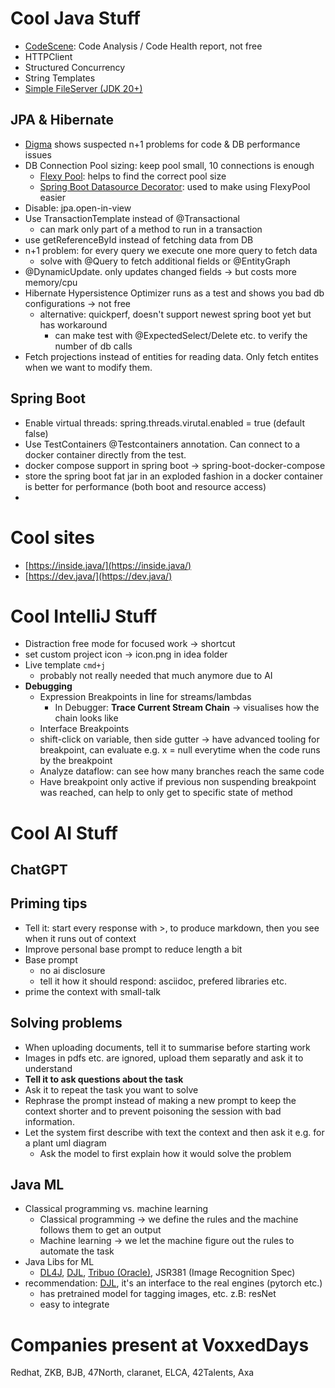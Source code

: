 # Cool Java Stuff

* [CodeScene](https://codescene.com/): Code Analysis / Code Health report, not free
* HTTPClient
* Structured Concurrency
* String Templates
* [Simple FileServer (JDK 20+)](https://download.java.net/java/early\_access/loom/docs/api/jdk.httpserver/com/sun/net/httpserver/SimpleFileServer.html)

## JPA & Hibernate

* [Digma](https://digma.ai/) shows suspected n+1 problems for code & DB performance issues
* DB Connection Pool sizing: keep pool small, 10 connections is enough
  * [Flexy Pool](https://www.baeldung.com/spring-flexypool-guide): helps to find the correct pool size
  * [Spring Boot Datasource Decorator](https://github.com/gavlyukovskiy/spring-boot-data-source-decorator): used to make using FlexyPool easier
* Disable: jpa.open-in-view
* Use TransactionTemplate instead of @Transactional&#x20;
  * can mark only part of a method to run in a transaction
* use getReferenceById instead of fetching data from DB
* n+1 problem: for every query we execute one more query to fetch data
  * solve with @Query to fetch additional fields or @EntityGraph&#x20;
* @DynamicUpdate. only updates changed fields -> but costs more memory/cpu
* Hibernate Hypersistence Optimizer runs as a test and shows you bad db configurations -> not free
  * alternative: quickperf, doesn't support newest spring boot yet but has workaround
    * can make test with @ExpectedSelect/Delete etc. to verify the number of db calls
* Fetch projections instead of entities for reading data. Only fetch entites when we want to modify them.

## Spring Boot

* Enable virtual threads: spring.threads.virutal.enabled = true (default false)
* Use TestContainers @Testcontainers annotation. Can connect to a docker container directly from the test.
* docker compose support in spring boot  -> spring-boot-docker-compose
* store the spring boot fat jar in an exploded fashion in a docker container is better for performance (both boot and resource access)
*

# Cool sites

* [https://inside.java/](https://inside.java/)
* [https://dev.java/](https://dev.java/)

# Cool IntelliJ Stuff

* Distraction free mode for focused work -> shortcut
* set custom project icon -> icon.png in idea folder
* Live template `cmd+j`
  * probably not really needed that much anymore due to AI
* **Debugging**
  * Expression Breakpoints in line for streams/lambdas
    * In Debugger: **Trace Current Stream Chain** -> visualises how the chain looks like
  * Interface Breakpoints
  * shift-click on variable, then side gutter -> have advanced tooling for breakpoint, can evaluate e.g. x = null everytime when the code runs by the breakpoint
  * Analyze dataflow: can see how many branches reach the same code
  * Have breakpoint only active if previous non suspending breakpoint was reached, can help to only get to specific state of method

# Cool AI Stuff

## ChatGPT

## Priming tips

* Tell it: start every response with >, to produce markdown, then you see when it runs out of context
* Improve personal base prompt to reduce length a bit
* Base prompt
  * no ai disclosure
  * tell it how it should respond: asciidoc, prefered libraries etc.
* prime the context with small-talk

## Solving problems

* When uploading documents, tell it to summarise before starting work
* Images in pdfs etc. are ignored, upload them separatly and ask it to understand
* **Tell it to ask questions about the task**
* Ask it to repeat the task you want to solve
* Rephrase the prompt instead of making a new prompt to keep the context shorter and to prevent poisoning the session with bad information.
* Let the system first describe with text the context and then ask it e.g. for a plant uml diagram
  * Ask the model to first explain how it would solve the problem

## Java ML

* Classical programming vs. machine learning
  * Classical programming -> we define the rules and the machine follows them to get an output
  * Machine learning -> we let the machine figure out the rules to automate the task
* Java Libs for ML
  * [DL4J](https://deeplearning4j.konduit.ai/), [DJL](https://djl.ai/), [Tribuo (Oracle)](https://tribuo.org/), JSR381 (Image Recognition Spec)
* recommendation: [DJL](https://djl.ai/), it's an interface to the real engines (pytorch etc.)
  * has pretrained model for tagging images, etc. z.B: resNet
  * easy to integrate

# Companies present at VoxxedDays

Redhat, ZKB, BJB, 47North, claranet, ELCA, 42Talents, Axa
